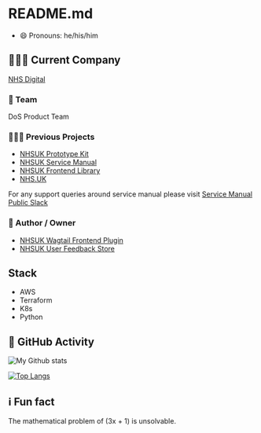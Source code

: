 # README.md 

- 😄 Pronouns: he/his/him

## 👨🏼‍💻 Current Company

[NHS Digital](https://digital.nhs.uk/)

### 🔭 Team

DoS Product Team

### 🧑🏼‍🔧 Previous Projects
+ [NHSUK Prototype Kit](https://github.com/nhsuk/nhsuk-prototype-kit)
+ [NHSUK Service Manual](https://github.com/nhsuk/nhsuk-service-manual)
+ [NHSUK Frontend Library](https://github.com/nhsuk/nhsuk-frontend)
+ [NHS.UK](https://nhs.uk)

For any support queries around service manual please visit [Service Manual Public Slack](https://join.slack.com/t/nhs-service-manual/shared_invite/zt-6o80p0t0-mER8kMlWmbAaKaXf4Q1PBw)

### 🚀 Author / Owner 

+ [NHSUK Wagtail Frontend Plugin](https://github.com/nhsuk/wagtail-nhsuk-frontend)
+ [NHSUK User Feedback Store](https://github.com/nhsuk/user-feedback-store)

## Stack

+ AWS
+ Terraform
+ K8s
+ Python

## 🚀 GitHub Activity

![My Github stats](https://github-readme-stats.vercel.app/api?username=DomBaker&show_icons=true&theme=radical)

[![Top Langs](https://github-readme-stats.vercel.app/api/top-langs/?username=DomBaker&layout=compact)](https://github.com/anuraghazra/github-readme-stats)


## ℹ️ Fun fact

The mathematical problem of (3x + 1) is unsolvable.


<!--
**DomBaker/DomBaker** is a ✨ _special_ ✨ repository because its `README.md` (this file) appears on your GitHub profile.

Here are some ideas to get you started:

- 🔭 I’m currently working on ...
- 🌱 I’m currently learning ...
- 👯 I’m looking to collaborate on ...
- 🤔 I’m looking for help with ...
- 💬 Ask me about ...
- 📫 How to reach me: ...
- 😄 Pronouns: ...
- ⚡ Fun fact: ...
-->
